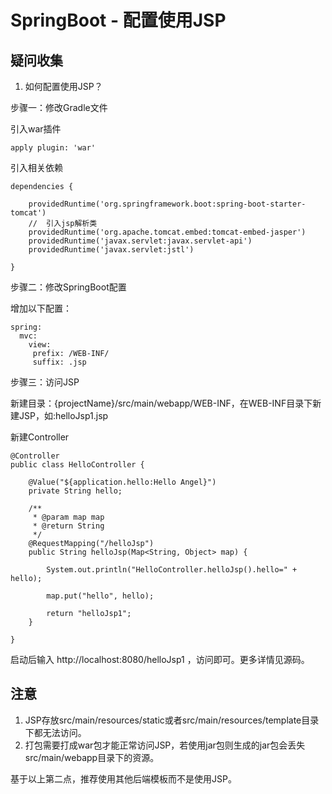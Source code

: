 # SpringBoot - 配置使用JSP

## 疑问收集

1. 如何配置使用JSP？

步骤一：修改Gradle文件

引入war插件

```
apply plugin: 'war'
```

引入相关依赖

```
dependencies {
	
	providedRuntime('org.springframework.boot:spring-boot-starter-tomcat')
	//	引入jsp解析类
	providedRuntime('org.apache.tomcat.embed:tomcat-embed-jasper')
	providedRuntime('javax.servlet:javax.servlet-api')
	providedRuntime('javax.servlet:jstl')
	
}
```

步骤二：修改SpringBoot配置

增加以下配置：
```
spring:
  mvc:
    view:
     prefix: /WEB-INF/
     suffix: .jsp
```

步骤三：访问JSP

新建目录：{projectName}/src/main/webapp/WEB-INF，在WEB-INF目录下新建JSP，如:helloJsp1.jsp

新建Controller

```
@Controller
public class HelloController {

	@Value("${application.hello:Hello Angel}")
	private String hello;

	/**
	 * @param map map
	 * @return String
	 */
	@RequestMapping("/helloJsp")
	public String helloJsp(Map<String, Object> map) {

		System.out.println("HelloController.helloJsp().hello=" + hello);

		map.put("hello", hello);

		return "helloJsp1";
	}
	
}
```

启动后输入 http://localhost:8080/helloJsp1 ，访问即可。更多详情见源码。

## 注意
1. JSP存放src/main/resources/static或者src/main/resources/template目录下都无法访问。
2. 打包需要打成war包才能正常访问JSP，若使用jar包则生成的jar包会丢失src/main/webapp目录下的资源。

基于以上第二点，推荐使用其他后端模板而不是使用JSP。